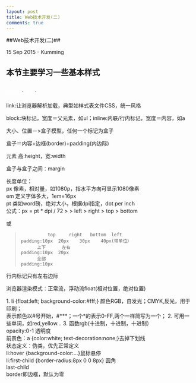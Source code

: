 ```yaml
---
layout: post
title: Web技术开发(二)
comments: true
---
```

##Web技术开发(二)##
<p class="meta">15 Sep 2015 - Kumming</p>
<h2>本节主要学习一些基本样式</h2><br/>
<a href="Web技术开发二.html">HOME</a>`<a href="Web技术开发二.html">YNU</a>`
<p>link:让浏览器解析加载，典型如样式表文件CSS，统一风格</p>
    <p>
    <style>
    	<!--声明一个样式表-->
    	ul {list-style-type:none;}
    	li {float:left}
    </style>
    </p>
<p>block:块标记，宽度＝父元素，如ul；inline:内联/行内标记，宽度＝内容，如a</p>
<p>大小、位置－>盒子模型，任何一个标记为盒子</P>
<p>盒子＝内容+边框(border)+padding(内边际)</p>
<p>元素 高:height，宽:width</p>
<p>盒子与盒子之间：margin</p>
<p>
长度单位：<br/>
px 像素，相对量，如1080p，指水平方向可显示1080像素<br/>
em 定义字体多大，1em=16px<br/>
pt 类如word磅，绝对大小，根据dpi指定，dot per inch <br/>
公式：px = pt * dpi / 72
>     <padding>
>     	left
>     	right
>     	top 
>     	bottom
 	
或
>    		 	top  	right	bottom	left
>     padding:10px	20px	30px	40px(带单位）
>     		上下		左右
>     padding:10px 	20px
>     		全部
>     padding:10px

<p>行内标记只有左右边际</p>
<p>浏览器渲染模式：正常流，浮动流float(相对位置，绝对位置)</p>
1. li {float:left; background-color:#fff;} 颜色RGB，自发光；CMYK,反光，用于印刷；<br>表示颜色以#号开始，#***；一个*的表示0-FF,两个一样简写为一个；
2. 可用一些单词，如red,yellow...
3. 函数rgb(十进制，十进制，十进制）
<br/>opacity:0-1 透明度
<br/>前景色：a {color:white; text-decoration:none;}去掉下划线
<br/>状态定义：伪类，优先正常定义
<br/>li:hover {background-color:...}鼠标悬停
<br/>li:first-child {border-radius:8px 0 0 8px} 圆角
<br/>   last-child
<br/>border即边框，默认为零
    <style>
		ul {list-style-type:none;}
		li {float:left; background-color:#699; padding:10px 20px;}
		li:hover {background-color: #569;}
		li:first-child {border-radius:8px 0 0 8px}
		li:last-child {border-radius:0 8px 8px 0}
		a {color:white; text-decoration: none;}
	</style>


